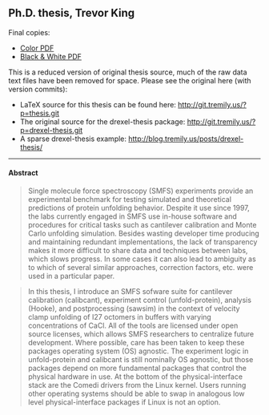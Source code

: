 ## Ph.D. thesis, Trevor King

Final copies:

+ [Color PDF](TrevorKingDissertationColor.pdf?raw=true)
+ [Black & White PDF](TrevorKingDissertation.pdf?raw=true)

This is a reduced version of original thesis source, much of the raw data text files have been removed for space.
Please see the original here (with version commits):

+ LaTeX source for this thesis can be found here: http://git.tremily.us/?p=thesis.git
+ The original source for the drexel-thesis package: http://git.tremily.us/?p=drexel-thesis.git
+ A sparse drexel-thesis example: http://blog.tremily.us/posts/drexel-thesis/

--------------------------------------------------------------------------

#### Abstract 

> Single molecule force spectroscopy (SMFS) experiments provide an experimental benchmark for testing simulated and theoretical predictions of protein unfolding behavior. Despite it use since 1997, the labs currently engaged in SMFS use in-house software and procedures for critical tasks such as cantilever calibration and Monte Carlo unfolding simulation. Besides wasting developer time producing and maintaining redundant implementations, the lack of transparency makes it more difficult to share data and techniques between labs, which slows progress. In some cases it can also lead to ambiguity as to which of several similar approaches, correction factors, etc. were used in a particular paper.

> In this thesis, I introduce an SMFS sofware suite for cantilever calibration (calibcant), experiment control (unfold-protein), analysis (Hooke), and postprocessing (sawsim) in the context of velocity clamp unfolding of I27 octomers in buffers with varying concentrations of CaCl. All of the tools are licensed under open source licenses, which allows SMFS researchers to centralize future development. Where possible, care has been taken to keep these packages operating system (OS) agnostic. The experiment logic in unfold-protein and calibcant is still nominally OS agnostic, but those packages depend on more fundamental packages that control the physical hardware in use. At the bottom of the physical-interface stack are the Comedi drivers from the Linux kernel. Users running other operating systems should be able to swap in analogous low level physical-interface packages if Linux is not an option.
